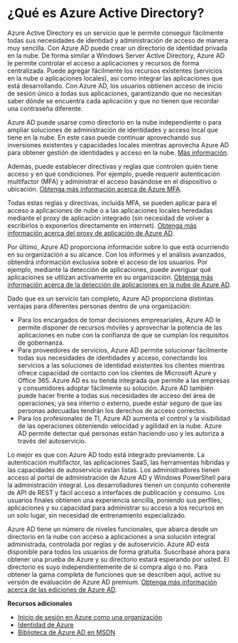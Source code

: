 ﻿<properties 
	pageTitle="¿Qué es Azure Active Directory?" 
	description="Use Azure Active Directory para ampliar sus identidades locales existentes en la nube para lograr una experiencia de usuario final y administración mejoradas, mientras que Microsoft mantiene Active Directory en ejecución en la nube con recuperación ante desastres integrada y alta escala y disponibilidad. O bien, desarrolle aplicaciones integradas de Azure AD para su organización o para otras organizaciones." 
	services="active-directory" 
	documentationCenter="" 
	authors="Justinha" 
	manager="terrylan" 
	editor="LisaToft"/>

<tags 
	ms.service="active-directory" 
	ms.workload="identity" 
	ms.tgt_pltfrm="na" 
	ms.devlang="na" 
	ms.topic="hero-article" 
	ms.date="03/03/2015" 
	ms.author="justinha"/>


# ¿Qué es Azure Active Directory?

Azure Active Directory es un servicio que le permite conseguir fácilmente todas sus necesidades de identidad y administración de acceso de manera muy sencilla. Con Azure AD puede crear un directorio de identidad privada en la nube. De forma similar a Windows Server Active Directory, Azure AD le permite controlar el acceso a aplicaciones y recursos de forma centralizada. Puede agregar fácilmente los recursos existentes (servicios en la nube o aplicaciones locales), así como integrar las aplicaciones que está desarrollando. Con Azure AD, los usuarios obtienen acceso de inicio de sesión único a todas sus aplicaciones, garantizando que no necesitan saber dónde se encuentra cada aplicación y que no tienen que recordar una contraseña diferente.

Azure AD puede usarse como directorio en la nube independiente o para ampliar soluciones de administración de identidades y acceso local que tiene en la nube. En este caso puede continuar aprovechando sus inversiones existentes y capacidades locales mientras aprovecha Azure AD para obtener gestión de identidades y acceso en la nube. [Más información](http://msdn.microsoft.com/library/jj573653).

Además, puede establecer directivas y reglas que controlen quién tiene acceso y en qué condiciones. Por ejemplo, puede requerir autenticación multifactor (MFA) y administrar el acceso basándose en el dispositivo o ubicación. [Obtenga más información acerca de Azure MFA](http://azure.microsoft.com/services/multi-factor-authentication/).

Todas estas reglas y directivas, incluida MFA, se pueden aplicar para el acceso a aplicaciones de nube o a las aplicaciones locales heredadas mediante el proxy de aplicación integrado (sin necesidad de volver a escribirlos o exponerlos directamente en internet). [Obtenga más información acerca del proxy de aplicación de Azure AD](https://msdn.microsoft.com/library/azure/dn768219.aspx).

Por último, Azure AD proporciona información sobre lo que está ocurriendo en su organización a su alcance. Con los informes y el análisis avanzados, obtendrá información exclusiva sobre el acceso de los usuarios. Por ejemplo, mediante la detección de aplicaciones, puede averiguar qué aplicaciones se utilizan activamente en su organización. [Obtenga más información acerca de la detección de aplicaciones en la nube de Azure AD](https://appdiscovery.azure.com/).

Dado que es un servicio tan completo, Azure AD proporciona distintas ventajas para diferentes personas dentro de una organización:

- Para los encargados de tomar decisiones empresariales, Azure AD le permite disponer de recursos móviles y aprovechar la potencia de las aplicaciones en nube con la confianza de que se cumplan los requisitos de gobernanza.
- Para proveedores de servicios, Azure AD permite solucionar fácilmente todas sus necesidades de identidades y acceso, conectando los servicios a las soluciones de identidad existentes los clientes mientras ofrece capacidad de contacto con los clientes de Microsoft Azure y Office 365. Azure AD es su tienda integrada que permite a las empresas y consumidores adoptar fácilmente su solución. Azure AD también puede hacer frente a todas sus necesidades de acceso del área de operaciones; ya sea interno o externo, puede estar seguro de que las personas adecuadas tendrán los derechos de acceso correctos.
- Para los profesionales de TI, Azure AD aumenta el control y la visibilidad de las operaciones obteniendo velocidad y agilidad en la nube. Azure AD permite detectar qué personas están haciendo uso y les autoriza a través del autoservicio.

Lo mejor es que con Azure AD todo está integrado previamente. La autenticación multifactor, las aplicaciones SaaS, las herramientas híbridas y las capacidades de autoservicio están listas. Los administradores tienen acceso al portal de administración de Azure AD y Windows PowerShell para la administración integral. Los desarrolladores tienen un conjunto coherente de API de REST y fácil acceso a interfaces de publicación y consumo. Los usuarios finales obtienen una experiencia sencilla, poniendo sus perfiles, aplicaciones y su capacidad para administrar su acceso a los recursos en un solo lugar, sin necesidad de entrenamiento especializado.

Azure AD tiene un número de niveles funcionales, que abarca desde un directorio en la nube con acceso a aplicaciones a una solución integral administrada, controlada por reglas y de autoservicio. Azure AD está disponible para todos los usuarios de forma gratuita. Suscríbase ahora para obtener una prueba de Azure y su directorio estará esperando por usted. El directorio es suyo independientemente de si compra algo o no. Para obtener la gama completa de funciones que se describen aquí, active su versión de evaluación de Azure AD premium. [Obtenga más información acerca de las ediciones de Azure AD](https://msdn.microsoft.com/library/azure/dn532272.aspx).


**Recursos adicionales**

* [Inicio de sesión en Azure como una organización](/manage/services/identity/organizational-account/)
* [Identidad de Azure](/manage/windows/fundamentals/identity/)
* [Biblioteca de Azure AD en MSDN](http://go.microsoft.com/fwlink/?LinkId=293425)


<!--HONumber=52-->